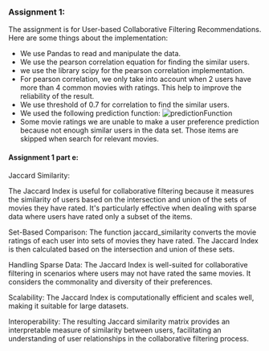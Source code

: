 ### Assignment 1:
The assignment is for User-based Collaborative Filtering Recommendations.
Here are some things about the implementation:
- We use Pandas to read and manipulate the data.
- We use the pearson correlation equation for finding the similar users. 
- we use the library scipy for the pearson correlation implementation.
- For pearson correlation, we only take into account when 2 users have more than 4 common movies with ratings. This help to improve the reliability of the result.
- We use threshold of 0.7 for correlation to find the similar users.
- We used the following prediction function:
![predictionFunction](/predictionFunction.png)
- Some movie ratings we are unable to make a user preference prediction because not enough similar users in the data set. Those items are skipped when search for relevant movies.


#### Assignment 1 part e:

Jaccard Similarity:

The Jaccard Index is useful for collaborative filtering because it measures the similarity of users based on the intersection and union of the sets of movies they have rated. It's particularly effective when dealing with sparse data where users have rated only a subset of the items.

Set-Based Comparison:
The function jaccard_similarity converts the movie ratings of each user into sets of movies they have rated. The Jaccard Index is then calculated based on the intersection and union of these sets.

Handling Sparse Data:
The Jaccard Index is well-suited for collaborative filtering in scenarios where users may not have rated the same movies. It considers the commonality and diversity of their preferences.

Scalability:
The Jaccard Index is computationally efficient and scales well, making it suitable for large datasets.

Interoperability:
The resulting Jaccard similarity matrix provides an interpretable measure of similarity between users, facilitating an understanding of user relationships in the collaborative filtering process.